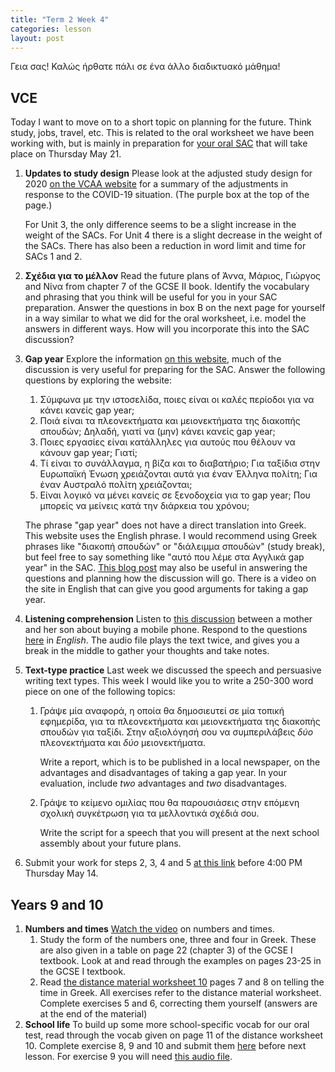 ```yaml
---
title: "Term 2 Week 4"
categories: lesson
layout: post
---
```


Γεια σας! Καλώς ήρθατε πάλι σε ένα άλλο διαδικτυακό μάθημα!

## VCE

Today I want to move on to a short topic on planning for the future. Think
study, jobs, travel, etc. This is related to the oral worksheet we have been
working with, but is mainly in preparation for [your oral
SAC](/vsl-greek/sac2/index.html) that will take place on Thursday May 21.
1. **Updates to study design** Please look at the adjusted study design for 2020
   [on the VCAA
   website](https://www.vcaa.vic.edu.au/curriculum/vce/vce-study-designs/greek/Pages/Index.aspx)
   for a summary of the adjustments in response to the COVID-19 situation. (The
   purple box at the top of the page.)
   
   For Unit 3, the only difference seems to be a slight increase in the weight
   of the SACs. For Unit 4 there is a slight decrease in the weight of the SACs.
   There has also been a reduction in word limit and time for SACs 1 and 2.
2. **Σχέδια για το μέλλον** Read the future plans of Άννα, Μάριος, Γιώργος and
   Νίνα from chapter 7 of the GCSE II book. Identify the vocabulary and phrasing
   that you think will be useful for you in your SAC preparation. Answer the
   questions in box B on the next page for yourself in a way similar to what we
   did for the oral worksheet, i.e. model the answers in different ways. How
   will you incorporate this into the SAC discussion?
3. **Gap year** Explore the information [on this
   website](https://www.gapyear.gr/whatisgapyear.html), much of the discussion
   is very useful for preparing for the SAC. Answer the following questions by
   exploring the website:
   
   1. Σύμφωνα με την ιστοσελίδα, ποιες είναι οι καλές περίοδοι για να κάνει κανείς gap year;
   2. Ποιά είναι τα πλεονεκτήματα και μειονεκτήματα της διακοπής σπουδών;
      Δηλαδή, γιατί να (μην) κάνει κανείς gap year;
   3. Ποιες εργασίες είναι κατάλληλες για αυτούς που θέλουν να κάνουν gap year; Γιατί;
   4. Τί είναι το συνάλλαγμα, η βίζα και το διαβατήριο; Για ταξίδια στην
      Ευρωπαϊκή Ένωση χρειάζονται αυτά για έναν Έλληνα πολίτη; Για έναν Αυστραλό
      πολίτη χρειάζονται;
   5. Είναι λογικό να μένει κανείς σε ξενοδοχεία για το gap year; Που μπορείς να
      μείνεις κατά την διάρκεια του χρόνου; 
      
    The phrase "gap year" does not have a direct translation into Greek. This
    website uses the English phrase. I would recommend using Greek phrases like
    "διακοπή σπουδών" or "διάλειμμα σπουδών" (study break), but feel free to say
    something like "αυτό που λέμε στα Αγγλικά gap year" in the SAC. [This blog
    post](https://peihas.wordpress.com/2011/02/28/i’m-back-to-talk-about-a-gap-a-gap-year/)
    may also be useful in answering the questions and planning how the
    discussion will go. There is a video on the site in English that can give
    you good arguments for taking a gap year.
4. **Listening comprehension** Listen to [this
   discussion](/vsl-greek/assets/mobile_discussion.mp3) between a mother and her
   son about buying a mobile phone. Respond to the questions
   [here](/vsl-greek/assets/mobile_discussion.pdf) in *English*. The audio file
   plays the text twice, and gives you a break in the middle to gather your
   thoughts and take notes.
5. **Text-type practice** Last week we discussed the speech and persuasive
   writing text types. This week I would like you to write a 250-300 word piece
   on one of the following topics:
   1. Γράψε μία αναφορά, η οποία θα δημοσιευτεί σε μία τοπική εφημερίδα, για τα
      πλεονεκτήματα και μειονεκτήματα της διακοπής σπουδών για ταξίδι. Στην
      αξιολόγησή σου να συμπεριλάβεις *δύο* πλεονεκτήματα και *δύο*
      μειονεκτήματα.
      
      Write a report, which is to be published in a local newspaper, on the
      advantages and disadvantages of taking a gap year. In your evaluation,
      include *two* advantages and *two* disadvantages.
      
   2. Γράψε το κείμενο ομιλίας που θα παρουσιάσεις στην επόμενη σχολική
      συγκέτρωση για τα μελλοντικά σχέδιά σου.
      
      Write the script for a speech that you will present at the next school
      assembly about your future plans.
      
6. Submit your work for steps 2, 3, 4 and 5 [at this
   link](https://www.dropbox.com/request/3JTmzl7xaut2MBxR623t) before 4:00 PM
   Thursday May 14.

## Years 9 and 10

1. **Numbers and times** [Watch the video]() on numbers and times.
   1. Study the form of the numbers one, three and four in Greek. These are also
   given in a table on page 22 (chapter 3) of the GCSE I textbook. Look at and
   read through the examples on pages 23-25 in the GCSE I textbook. 
   2. Read [the distance material worksheet
   10](/vsl-greek/assets/yr9worksheet10.pdf) pages 7 and 8 on telling the time
   in Greek. All exercises refer to the distance material worksheet. Complete
   exercises 5 and 6, correcting them yourself (answers are at the end of the
   material)
2. **School life** To build up some more school-specific vocab for our oral
   test, read through the vocab given on page 11 of the distance worksheet 10.
   Complete exercise 8, 9 and 10 and submit them
   [here](https://www.dropbox.com/request/mZCiVKm7zDtsGlYrJkTM) before next
   lesson. For exercise 9 you will need [this audio
   file](/vsl-greek/assets/yr9worksheet10ex9.mp3).
